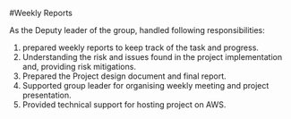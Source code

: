 #Weekly Reports

As the Deputy leader of the group, handled following responsibilities:
1. prepared weekly reports to keep track of the task and progress. 
2. Understanding the risk and issues found in the project implementation and, providing risk mitigations.
3. Prepared the Project design document and final report.
4. Supported group leader for organising weekly meeting and project presentation.
5. Provided technical support for hosting project on AWS.
